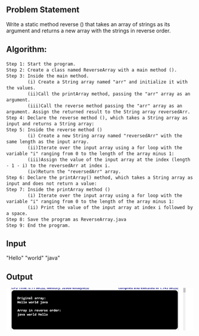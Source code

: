 ## Problem Statement

Write a static method reverse () that takes an array of strings as its argument and returns a new array with the strings in reverse order.


## Algorithm:

    Step 1:	Start the program.
	Step 2: Create a class named ReverseArray with a main method ().
	Step 3: Inside the main method.
			(i) Create a String array named "arr" and initialize it with the values.
			(ii)Call the printArray method, passing the "arr" array as an argument.
			(iii)Call the reverse method passing the "arr" array as an argument. Assign the returned result to the String array reversedArr.
    Step 4: Declare the reverse method (), which takes a String array as input and returns a String array:
    Step 5: Inside the reverse method ()
			(i) Create a new String array named "reversedArr" with the same length as the input array.
			(ii)Iterate over the input array using a for loop with the variable "i" ranging from 0 to the length of the array minus 1:
			(iii)Assign the value of the input array at the index (length - 1 - i) to the reversedArr at index i.
			(iv)Return the "reversedArr" array.
    Step 6: Declare the printArray() method, which takes a String array as input and does not return a value:
    Step 7: Inside the printArray method ()
			(i) Iterate over the input array using a for loop with the variable "i" ranging from 0 to the length of the array minus 1:
			(ii) Print the value of the input array at index i followed by a space.
	Step 8: Save the program as ReverseArray.java
	Step 9: End the program.


## Input

"Hello" "world" "java"

## Output

![Alt text](image-42.png)
